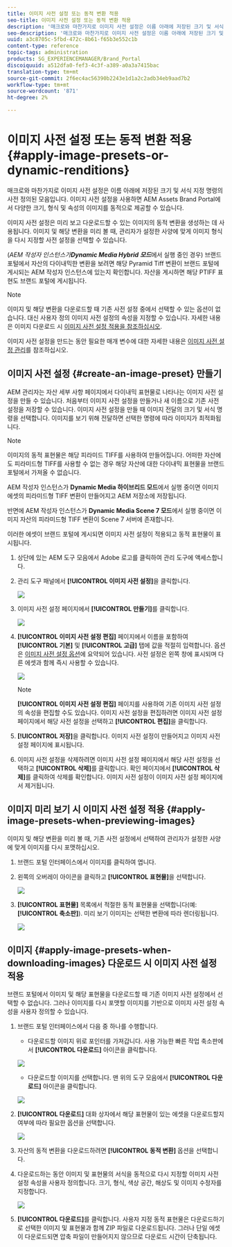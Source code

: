 ```yaml
---
title: 이미지 사전 설정 또는 동적 변환 적용
seo-title: 이미지 사전 설정 또는 동적 변환 적용
description: '매크로와 마찬가지로 이미지 사전 설정은 이름 아래에 저장된 크기 및 서식 지정 명령의 사전 정의된 모음입니다. 이미지 사전 설정을 사용하면 AEM Assets Brand Portal에서 다양한 크기, 형식 및 속성의 이미지를 동적으로 제공할 수 있습니다. '
seo-description: '매크로와 마찬가지로 이미지 사전 설정은 이름 아래에 저장된 크기 및 서식 지정 명령의 사전 정의된 모음입니다. 이미지 사전 설정을 사용하면 AEM Assets Brand Portal에서 다양한 크기, 형식 및 속성의 이미지를 동적으로 제공할 수 있습니다. '
uuid: a3c8705c-5fbd-472c-8b61-f65b3e552c1b
content-type: reference
topic-tags: administration
products: SG_EXPERIENCEMANAGER/Brand_Portal
discoiquuid: a512dfa0-fef3-4c3f-a389-a0a3a7415bac
translation-type: tm+mt
source-git-commit: 2f6ec4ac56390b2243e1d1a2c2adb34eb9aad7b2
workflow-type: tm+mt
source-wordcount: '871'
ht-degree: 2%

---
```



# 이미지 사전 설정 또는 동적 변환 적용 {#apply-image-presets-or-dynamic-renditions}

매크로와 마찬가지로 이미지 사전 설정은 이름 아래에 저장된 크기 및 서식 지정 명령의 사전 정의된 모음입니다. 이미지 사전 설정을 사용하면 AEM Assets Brand Portal에서 다양한 크기, 형식 및 속성의 이미지를 동적으로 제공할 수 있습니다.

이미지 사전 설정은 미리 보고 다운로드할 수 있는 이미지의 동적 변환을 생성하는 데 사용됩니다. 이미지 및 해당 변환을 미리 볼 때, 관리자가 설정한 사양에 맞게 이미지 형식을 다시 지정할 사전 설정을 선택할 수 있습니다.

(*AEM 작성자 인스턴스가&#x200B;**Dynamic Media Hybrid 모드***에서 실행 중인 경우) 브랜드 포털에서 자산의 다이내믹한 변환을 보려면 해당 Pyramid Tiff 변환이 브랜드 포털에 게시되는 AEM 작성자 인스턴스에 있는지 확인합니다. 자산을 게시하면 해당 PTIFF 표현도 브랜드 포털에 게시됩니다.

>[!NOTE]
>
>이미지 및 해당 변환을 다운로드할 때 기존 사전 설정 중에서 선택할 수 있는 옵션이 없습니다. 대신 사용자 정의 이미지 사전 설정의 속성을 지정할 수 있습니다. 자세한 내용은 이미지 다운로드 시 [이미지 사전 설정 적용을 참조하십시오](../using/brand-portal-image-presets.md#main-pars-text-1403412644).


이미지 사전 설정을 만드는 동안 필요한 매개 변수에 대한 자세한 내용은 [이미지 사전 설정 관리](https://docs.adobe.com/docs/en/AEM/6-0/administer/integration/dynamic-media/image-presets.html)를 참조하십시오.

## 이미지 사전 설정 {#create-an-image-preset} 만들기

AEM 관리자는 자산 세부 사항 페이지에서 다이내믹 표현물로 나타나는 이미지 사전 설정을 만들 수 있습니다. 처음부터 이미지 사전 설정을 만들거나 새 이름으로 기존 사전 설정을 저장할 수 있습니다. 이미지 사전 설정을 만들 때 이미지 전달의 크기 및 서식 명령을 선택합니다. 이미지를 보기 위해 전달하면 선택한 명령에 따라 이미지가 최적화됩니다.

>[!NOTE]
>
>이미지의 동적 표현물은 해당 피라미드 TIFF를 사용하여 만들어집니다. 어떠한 자산에도 피라미드형 TIFF를 사용할 수 없는 경우 해당 자산에 대한 다이내믹 표현물을 브랜드 포털에서 가져올 수 없습니다.
>
>AEM 작성자 인스턴스가 **Dynamic Media 하이브리드 모드**&#x200B;에서 실행 중이면 이미지 에셋의 피라미드형 TIFF 변환이 만들어지고 AEM 저장소에 저장됩니다.
>
>반면에 AEM 작성자 인스턴스가 **Dynamic Media Scene 7 모드**&#x200B;에서 실행 중이면 이미지 자산의 피라미드형 TIFF 변환이 Scene 7 서버에 존재합니다.
>
>이러한 에셋이 브랜드 포털에 게시되면 이미지 사전 설정이 적용되고 동적 표현물이 표시됩니다.


1. 상단에 있는 AEM 도구 모음에서 Adobe 로고를 클릭하여 관리 도구에 액세스합니다.

1. 관리 도구 패널에서 **[!UICONTROL 이미지 사전 설정]**&#x200B;을 클릭합니다.

   ![](assets/admin-tools-panel-4.png)

1. 이미지 사전 설정 페이지에서 **[!UICONTROL 만들기]**&#x200B;를 클릭합니다.

   ![](assets/image_preset_homepage.png)

1. **[!UICONTROL 이미지 사전 설정 편집]** 페이지에서 이름을 포함하여 **[!UICONTROL 기본]** 및 **[!UICONTROL 고급]** 탭에 값을 적절히 입력합니다. 옵션은 [이미지 사전 설정 옵션](https://docs.adobe.com/docs/en/AEM/6-0/administer/integration/dynamic-media/image-presets.html#Image%20preset%20options)에 요약되어 있습니다. 사전 설정은 왼쪽 창에 표시되며 다른 에셋과 함께 즉시 사용할 수 있습니다.

   ![](assets/image_preset_create.png)

   >[!NOTE]
   >
   >**[!UICONTROL 이미지 사전 설정 편집]** 페이지를 사용하여 기존 이미지 사전 설정의 속성을 편집할 수도 있습니다. 이미지 사전 설정을 편집하려면 이미지 사전 설정 페이지에서 해당 사전 설정을 선택하고 **[!UICONTROL 편집]**&#x200B;을 클릭합니다.

1. **[!UICONTROL 저장]**&#x200B;을 클릭합니다. 이미지 사전 설정이 만들어지고 이미지 사전 설정 페이지에 표시됩니다.
1. 이미지 사전 설정을 삭제하려면 이미지 사전 설정 페이지에서 해당 사전 설정을 선택하고 **[!UICONTROL 삭제]**&#x200B;를 클릭합니다. 확인 페이지에서 **[!UICONTROL 삭제]**&#x200B;를 클릭하여 삭제를 확인합니다. 이미지 사전 설정이 이미지 사전 설정 페이지에서 제거됩니다.

## 이미지 미리 보기 시 이미지 사전 설정 적용 {#apply-image-presets-when-previewing-images}

이미지 및 해당 변환을 미리 볼 때, 기존 사전 설정에서 선택하여 관리자가 설정한 사양에 맞게 이미지를 다시 포맷하십시오.

1. 브랜드 포털 인터페이스에서 이미지를 클릭하여 엽니다.
1. 왼쪽의 오버레이 아이콘을 클릭하고 **[!UICONTROL 표현물]**&#x200B;을 선택합니다.

   ![](assets/image-preset-previewrenditions.png)

1. **[!UICONTROL 표현물]** 목록에서 적절한 동적 표현물을 선택합니다(예: **[!UICONTROL 축소판]**). 미리 보기 이미지는 선택한 변환에 따라 렌더링됩니다.

   ![](assets/image-preset-previewrenditionthumbnail.png)

## 이미지 {#apply-image-presets-when-downloading-images} 다운로드 시 이미지 사전 설정 적용

브랜드 포털에서 이미지 및 해당 표현물을 다운로드할 때 기존 이미지 사전 설정에서 선택할 수 없습니다. 그러나 이미지를 다시 포맷할 이미지를 기반으로 이미지 사전 설정 속성을 사용자 정의할 수 있습니다.

1. 브랜드 포털 인터페이스에서 다음 중 하나를 수행합니다.

   * 다운로드할 이미지 위로 포인터를 가져갑니다. 사용 가능한 빠른 작업 축소판에서 **[!UICONTROL 다운로드]** 아이콘을 클릭합니다.

   ![](assets/downloadsingleasset.png)

   * 다운로드할 이미지를 선택합니다. 맨 위의 도구 모음에서 **[!UICONTROL 다운로드]** 아이콘을 클릭합니다.

   ![](assets/downloadassets.png)

1. **[!UICONTROL 다운로드]** 대화 상자에서 해당 표현물이 있는 에셋을 다운로드할지 여부에 따라 필요한 옵션을 선택합니다.

   ![](assets/donload-assets-dialog.png)

1. 자산의 동적 변환을 다운로드하려면 **[!UICONTROL 동적 변환]** 옵션을 선택합니다.
1. 다운로드하는 동안 이미지 및 표현물의 서식을 동적으로 다시 지정할 이미지 사전 설정 속성을 사용자 정의합니다. 크기, 형식, 색상 공간, 해상도 및 이미지 수정자를 지정합니다.

   ![](assets/dynamicrenditions.png)

1. **[!UICONTROL 다운로드]**&#x200B;를 클릭합니다. 사용자 지정 동적 표현물은 다운로드하기로 선택한 이미지 및 표현물과 함께 ZIP 파일로 다운로드됩니다. 그러나 단일 에셋이 다운로드되면 압축 파일이 만들어지지 않으므로 다운로드 시간이 단축됩니다.
